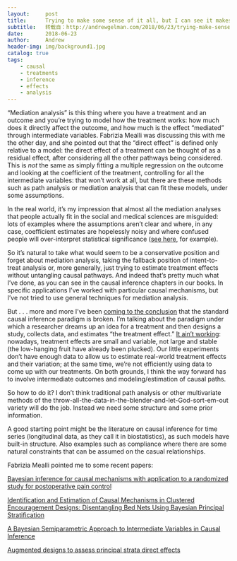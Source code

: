```yaml
---
layout:     post
title:      Trying to make some sense of it all, but I can see it makes no sense at all . . . stuck in the middle with you
subtitle:   转载自：http://andrewgelman.com/2018/06/23/trying-make-sense-can-see-makes-no-sense-stuck-middle/
date:       2018-06-23
author:     Andrew
header-img: img/background1.jpg
catalog: true
tags:
    - causal
    - treatments
    - inference
    - effects
    - analysis
---
```




“Mediation analysis” is this thing where you have a treatment and an outcome and you’re trying to model how the treatment works: how much does it directly affect the outcome, and how much is the effect “mediated” through intermediate variables. Fabrizia Mealli was discussing this with me the other day, and she pointed out that the “direct effect” is defined only relative to a model: the direct effect of a treatment can be thought of as a residual effect, after considering all the other pathways being considered. This is *not* the same as simply fitting a multiple regression on the outcome and looking at the coefficient of the treatment, controlling for all the intermediate variables: that won’t work at all, but there are these methods such as path analysis or mediation analysis that can fit these models, under some assumptions.

In the real world, it’s my impression that almost all the mediation analyses that people actually fit in the social and medical sciences are misguided: lots of examples where the assumptions aren’t clear and where, in any case, coefficient estimates are hopelessly noisy and where confused people will over-interpret statistical significance ([see here](http://www.stat.columbia.edu/~gelman/research/published/ChanceEthics12.pdf), for example).

So it’s natural to take what would seem to be a conservative position and forget about mediation analysis, taking the fallback position of intent-to-treat analysis or, more generally, just trying to estimate treatment effects without untangling causal pathways. And indeed that’s pretty much what I’ve done, as you can see in the causal inference chapters in our books. In specific applications I’ve worked with particular causal mechanisms, but I’ve not tried to use general techniques for mediation analysis.

But . . . more and more I’ve been [coming to the conclusion](http://www.stat.columbia.edu/~gelman/research/published/incrementalism_3.pdf) that the standard causal inference paradigm is broken. I’m talking about the paradigm under which a researcher dreams up an idea for a treatment and then designs a study, collects data, and estimates “the treatment effect.” [It ain’t working](https://www.youtube.com/watch?v=PxH61J0M66s): nowadays, treatment effects are small and variable, not large and stable (the low-hanging fruit have already been plucked). Our little experiments don’t have enough data to allow us to estimate real-world treatment effects and their variation; at the same time, we’re not efficiently using data to come up with our treatments. On both grounds, I think the way forward has to involve intermediate outcomes and modeling/estimation of causal paths.

So how to do it? I don’t think traditional path analysis or other multivariate methods of the throw-all-the-data-in-the-blender-and-let-God-sort-em-out variety will do the job. Instead we need some structure and some prior information.

A good starting point might be the literature on causal inference for time series (longitudinal data, as they call it in biostatistics), as such models have built-in structure. Also examples such as compliance where there are some natural constraints that can be assumed on the casual relationships.

Fabrizia Mealli pointed me to some recent papers:

[Bayesian inference for causal mechanisms with application to a randomized study for postoperative pain control](http://andrewgelman.com/wp-content/uploads/2017/12/BacciniMatteiMealli_2017.pdf)

[Identification and Estimation of Causal Mechanisms in Clustered Encouragement Designs: Disentangling Bed Nets Using Bayesian Principal Stratification](http://andrewgelman.com/wp-content/uploads/2017/12/ForastiereMealliVanderweele_2016.pdf)

[A Bayesian Semiparametric Approach to Intermediate Variables in Causal Inference](http://andrewgelman.com/wp-content/uploads/2017/12/SchwartzLiMealli_2011.pdf)

[Augmented designs to assess principal strata direct effects](http://andrewgelman.com/wp-content/uploads/2017/12/MatteiMealli_JRSSB_2011.pdf)


